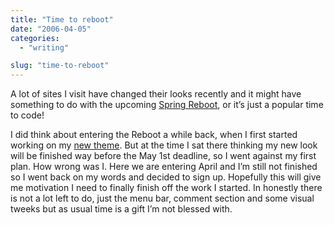```yaml
---
title: "Time to reboot"
date: "2006-04-05"
categories:
  - "writing"

slug: "time-to-reboot"
---
```


A lot of sites I visit have changed their looks recently and it might have something to do with the upcoming [Spring Reboot](https://www.cssreboot.com/), or it’s just a popular time to code!

I did think about entering the Reboot a while back, when I first started working on my [new theme](https://adamchamberlin.info/2006/02/a-theme-is-born/). But at the time I sat there thinking my new look will be finished way before the May 1st deadline, so I went against my first plan. How wrong was I.
Here we are entering April and I’m still not finished so I went back on my words and decided to sign up. Hopefully this will give me motivation I need to finally finish off the work I started. In honestly there is not a lot left to do, just the menu bar, comment section and some visual tweeks but as usual time is a gift I’m not blessed with.

